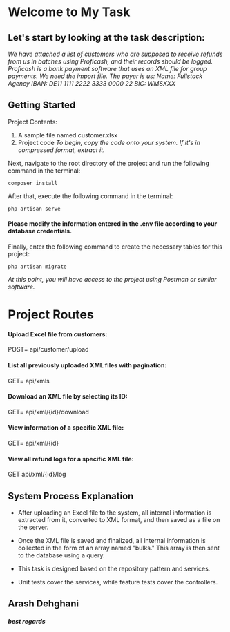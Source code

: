 # Welcome to My Task
## Let's start by looking at the task description:

*We have attached a list of customers who are supposed to receive refunds from us in batches using Proficash, and their records should be logged.*
*Proficash is a bank payment software that uses an XML file for group payments. We need the import file.
The payer is us:
Name: Fullstack Agency
IBAN: DE11 1111 2222 3333 0000 22
BIC: WMSXXX*

## Getting Started
Project Contents:
1. A sample file named customer.xlsx
2. Project code
*To begin, copy the code onto your system. If it's in compressed format, extract it.*

Next, navigate to the root directory of the project and run the following command in the terminal:
```
composer install
```

After that, execute the following command in the terminal:
```
php artisan serve
```

#### Please modify the information entered in the .env file according to your database credentials.

Finally, enter the following command to create the necessary tables for this project:
```
php artisan migrate
```

*At this point, you will have access to the project using Postman or similar software.*

# Project Routes
#### Upload Excel file from customers:
POST= api/customer/upload

#### List all previously uploaded XML files with pagination:
GET= api/xmls

#### Download an XML file by selecting its ID:
GET= api/xml/{id}/download

#### View information of a specific XML file:
GET= api/xml/{id}

#### View all refund logs for a specific XML file:
GET api/xml/{id}/log

## System Process Explanation
- After uploading an Excel file to the system, all internal information is extracted from it, converted to XML format, and then saved as a file on the server.

- Once the XML file is saved and finalized, all internal information is collected in the form of an array named "bulks." This array is then sent to the database using a query.

* This task is designed based on the repository pattern and services.

* Unit tests cover the services, while feature tests cover the controllers.

## Arash Dehghani
##### best regards
